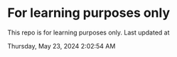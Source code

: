 # For learning purposes only
This repo is for learning purposes only.
Last updated at

Thursday, May 23, 2024 2:02:54 AM

